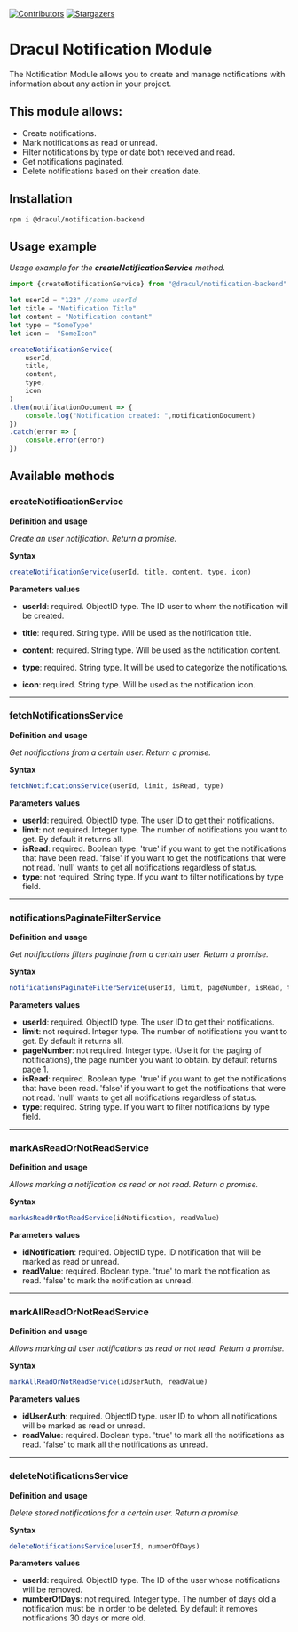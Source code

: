 [![Contributors][contributors-shield]][contributors-url]
[![Stargazers][stars-shield]][stars-url]
# Dracul Notification Module

The Notification Module allows you to create and manage notifications with information about any action in your project.

## This module allows:

- Create notifications.
- Mark notifications as read or unread.
- Filter notifications by type or date both received and read.
- Get notifications paginated.
- Delete notifications based on their creation date.

## Installation

```
npm i @dracul/notification-backend
```

## Usage example

_Usage example for the **createNotificationService** method._

```js
import {createNotificationService} from "@dracul/notification-backend"

let userId = "123" //some userId
let title = "Notification Title"
let content = "Notification content"
let type = "SomeType"
let icon =  "SomeIcon"

createNotificationService(
    userId,
    title,
    content,
    type,
    icon
)
.then(notificationDocument => {
    console.log("Notification created: ",notificationDocument)
})
.catch(error => {
    console.error(error)
})
```

## Available methods

### createNotificationService

**Definition and usage**

_Create an user notification.
Return a promise._

**Syntax**
```js
createNotificationService(userId, title, content, type, icon)
```

**Parameters values**

- **userId**: required. ObjectID type. The ID user to whom the notification will be created.

- **title**: required. String type. Will be used as the notification title.

- **content**: required. String type. Will be used as the notification content.

- **type**: required. String type. It will be used to categorize the notifications.

- **icon**: required. String type. Will be used as the notification icon.

---

### fetchNotificationsService

**Definition and usage**

_Get notifications from a certain user.
Return a promise._

**Syntax**
```js
fetchNotificationsService(userId, limit, isRead, type)
```

**Parameters values**

- **userId**: required. ObjectID type. The user ID to get their notifications.
- **limit**: not required. Integer type. The number of notifications you want to get. By default it returns all.
- **isRead**: required. Boolean type. 'true' if you want to get the notifications that have been read. 'false' if you want to get the notifications that were not read. 'null' wants to get all notifications regardless of status.
- **type**: not required. String type. If you want to filter notifications by type field.

---

### notificationsPaginateFilterService

**Definition and usage**

_Get notifications filters paginate from a certain user.
Return a promise._

**Syntax**
```js
notificationsPaginateFilterService(userId, limit, pageNumber, isRead, type)
```

**Parameters values**

- **userId**: required. ObjectID type. The user ID to get their notifications.
- **limit**: not required. Integer type. The number of notifications you want to get. By default it returns all.
- **pageNumber**: not required. Integer type. (Use it for the paging of notifications), the page number you want to obtain. by default returns page 1.
- **isRead**: required. Boolean type. 'true' if you want to get the notifications that have been read. 'false' if you want to get the notifications that were not read. 'null' wants to get all notifications regardless of status.
- **type**: required. String type. If you want to filter notifications by type field.

---

### markAsReadOrNotReadService

**Definition and usage**

_Allows marking a notification as read or not read.
Return a promise._


**Syntax**
```js
markAsReadOrNotReadService(idNotification, readValue)
```

**Parameters values**

- **idNotification**: required. ObjectID type. ID notification that will be marked as read or unread.
- **readValue**: required. Boolean type. 'true' to mark the notification as read. 'false' to mark the notification as unread.

---

### markAllReadOrNotReadService

**Definition and usage**

_Allows marking all user notifications as read or not read.
Return a promise._

**Syntax**
```js
markAllReadOrNotReadService(idUserAuth, readValue)
```

**Parameters values**

- **idUserAuth**: required. ObjectID type. user ID to whom all notifications will be marked as read or unread.
- **readValue**: required. Boolean type. 'true' to mark all the notifications as read. 'false' to mark all the notifications as unread.

---

### deleteNotificationsService

**Definition and usage**

_Delete stored notifications for a certain user.
Return a promise._

**Syntax**
```js
deleteNotificationsService(userId, numberOfDays)
```

**Parameters values**

- **userId**: required. ObjectID type. The ID of the user whose notifications will be removed.
- **numberOfDays**: not required. Integer type. The number of days old a notification must be in order to be deleted. By default it removes notifications 30 days or more old.


<!-- MARKDOWN LINKS & IMAGES -->
<!-- https://www.markdownguide.org/basic-syntax/#reference-style-links -->

[stars-shield]: https://img.shields.io/github/stars/draculjs/modular-framework.svg?style=flat-square
[stars-url]: https://github.com/draculjs/modular-framework/stargazers
[contributors-shield]: https://img.shields.io/github/contributors/draculjs/modular-framework.svg?style=flat-square
[contributors-url]: https://github.com/draculjs/modular-framework/graphs/contributors
